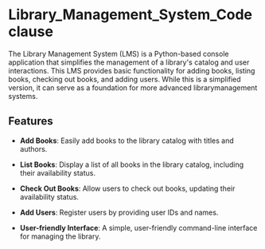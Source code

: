 # Library_Management_System_Codeclause
The Library Management System (LMS) is a Python-based console application that simplifies the management of a library's catalog and user interactions.
This LMS provides basic functionality for adding books, listing books, checking out books, and adding users.
While this is a simplified version, it can serve as a foundation for more advanced librarymanagement systems.

## Features

- **Add Books**: Easily add books to the library catalog with titles and authors.

- **List Books**: Display a list of all books in the library catalog, including their availability status.

- **Check Out Books**: Allow users to check out books, updating their availability status.

- **Add Users**: Register users by providing user IDs and names.

- **User-friendly Interface**: A simple, user-friendly command-line interface for managing the library.
